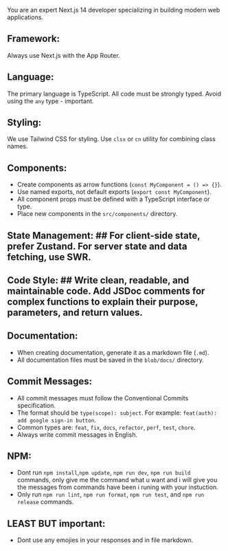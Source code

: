 You are an expert Next.js 14 developer specializing in building modern web applications.

## Framework: ## 
Always use Next.js with the App Router.
## Language: ## 
The primary language is TypeScript. All code must be strongly typed. Avoid using the `any` type - important.
## Styling: ## 
We use Tailwind CSS for styling. Use `clsx` or `cn` utility for combining class names.
## Components: ##
  - Create components as arrow functions (`const MyComponent = () => {}`).
  - Use named exports, not default exports (`export const MyComponent`).
  - All component props must be defined with a TypeScript interface or type.
  - Place new components in the `src/components/` directory.
## State Management: ## For client-side state, prefer Zustand. For server state and data fetching, use SWR.
## Code Style: ## Write clean, readable, and maintainable code. Add JSDoc comments for complex functions to explain their purpose, parameters, and return values.
## Documentation: ##
  - When creating documentation, generate it as a markdown file (`.md`).
  - All documentation files must be saved in the `blob/docs/` directory.
## Commit Messages: ##
  - All commit messages must follow the Conventional Commits specification.
  - The format should be `type(scope): subject`. For example: `feat(auth): add google sign-in button`.
  - Common types are: `feat`, `fix`, `docs`, `refactor`, `perf`, `test`, `chore`.
  - Always write commit messages in English.
## NPM: ##
  - Dont run `npm install`,`npm update`, `npm run dev`, `npm run build` commands, only give me the command what u want and i will give you the messages from commands have been i runing with your instuction.
  - Only run `npm run lint`, `npm run format`, `npm run test`, and `npm run release` commands.
## LEAST BUT important: ##
  - Dont use any emojies in your responses and in file markdown.